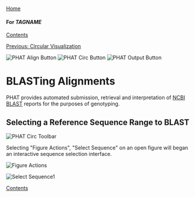 [Home](https://chgibb.github.io/PHATDocs/)

#### For $TAGNAME$
[Contents](https://chgibb.github.io/PHATDocs/docs/latest/home)

[Previous: Circular Visualization](https://chgibb.github.io/PHATDocs/docs/latest/circularVisualization)

![PHAT Align Button](https://chgibb.github.io//PHATDocs/docs/latest/AlignButton.png)
![PHAT Circ Button](https://chgibb.github.io//PHATDocs/docs/latest/CircButton.png)
![PHAT Output Button](https://chgibb.github.io//PHATDocs/docs/latest/OutputButton.png)

# BLASTing Alignments
PHAT provides automated submission, retrieval and interpretation of [NCBI](https://www.ncbi.nlm.nih.gov/) [BLAST](https://blast.ncbi.nlm.nih.gov/Blast.cgi) reports for the purposes of genotyping.

## Selecting a Reference Sequence Range to BLAST
![PHAT Circ Toolbar](https://chgibb.github.io/PHATDocs/docs/latest/CircToolbar2.png)

Selecting "Figure Actions", "Select Sequence" on an open figure will began an interactive sequence selection interface.

![Figure Actions](https://chgibb.github.io/PHATDocs/docs/latest/figureActions1.png)


![Select Sequence1](https://chgibb.github.io/PHATDocs/docs/latest/selectSequence1.png)


[Contents](https://chgibb.github.io/PHATDocs/docs/latest/home)